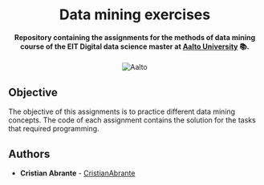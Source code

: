 <h1 align="center">Data mining exercises</h1>
<h4 align="center">Repository containing the assignments for the methods of data mining course of the EIT Digital data science master at <a href="https://www.aalto.fi/en">Aalto University</a> 📚.</h4>

<p align="center">
  <img alt="Aalto" src="https://img.shields.io/badge/EIT%20Digital-Aalto-blue?style=flat-square">
</p>

## Objective

The objective of this assignments is to practice different data mining concepts. The code of each assignment contains the solution for the tasks that required programming.

## Authors

- **Cristian Abrante** - [CristianAbrante](https://github.com/CristianAbrante)
